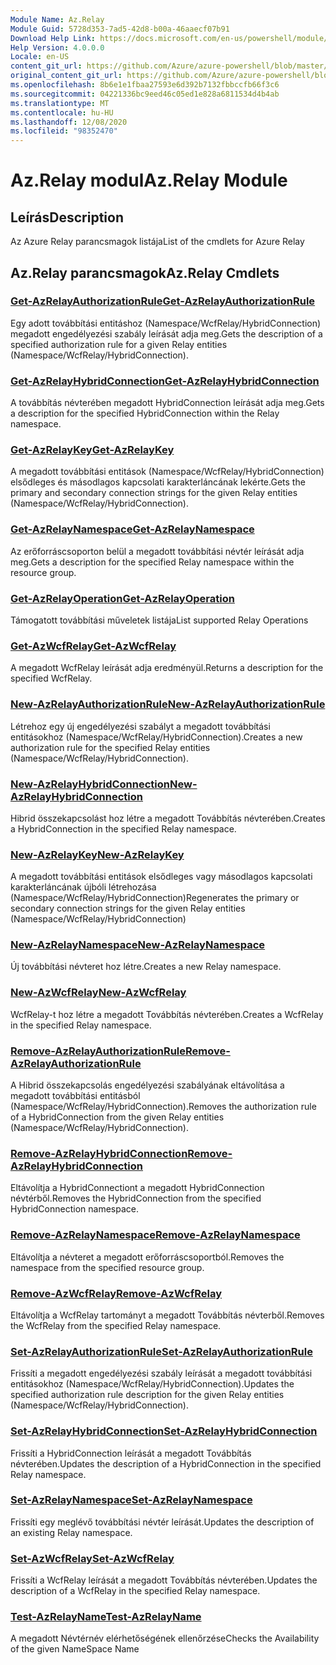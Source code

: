```yaml
---
Module Name: Az.Relay
Module Guid: 5728d353-7ad5-42d8-b00a-46aaecf07b91
Download Help Link: https://docs.microsoft.com/en-us/powershell/module/az.relay
Help Version: 4.0.0.0
Locale: en-US
content_git_url: https://github.com/Azure/azure-powershell/blob/master/src/Relay/Relay/help/Az.Relay.md
original_content_git_url: https://github.com/Azure/azure-powershell/blob/master/src/Relay/Relay/help/Az.Relay.md
ms.openlocfilehash: 8b6e1e1fbaa27593e6d392b7132fbbccfb66f3c6
ms.sourcegitcommit: 04221336bc9eed46c05ed1e828a6811534d4b4ab
ms.translationtype: MT
ms.contentlocale: hu-HU
ms.lasthandoff: 12/08/2020
ms.locfileid: "98352470"
---
```

# <span data-ttu-id="413e1-101">Az.Relay modul</span><span class="sxs-lookup"><span data-stu-id="413e1-101">Az.Relay Module</span></span>
## <span data-ttu-id="413e1-102">Leírás</span><span class="sxs-lookup"><span data-stu-id="413e1-102">Description</span></span>
<span data-ttu-id="413e1-103">Az Azure Relay parancsmagok listája</span><span class="sxs-lookup"><span data-stu-id="413e1-103">List of the cmdlets for Azure Relay</span></span>

## <span data-ttu-id="413e1-104">Az.Relay parancsmagok</span><span class="sxs-lookup"><span data-stu-id="413e1-104">Az.Relay Cmdlets</span></span>
### [<span data-ttu-id="413e1-105">Get-AzRelayAuthorizationRule</span><span class="sxs-lookup"><span data-stu-id="413e1-105">Get-AzRelayAuthorizationRule</span></span>](Get-AzRelayAuthorizationRule.md)
<span data-ttu-id="413e1-106">Egy adott továbbítási entitáshoz (Namespace/WcfRelay/HybridConnection) megadott engedélyezési szabály leírását adja meg.</span><span class="sxs-lookup"><span data-stu-id="413e1-106">Gets the description of a specified authorization rule for a given Relay entities (Namespace/WcfRelay/HybridConnection).</span></span>

### [<span data-ttu-id="413e1-107">Get-AzRelayHybridConnection</span><span class="sxs-lookup"><span data-stu-id="413e1-107">Get-AzRelayHybridConnection</span></span>](Get-AzRelayHybridConnection.md)
<span data-ttu-id="413e1-108">A továbbítás névterében megadott HybridConnection leírását adja meg.</span><span class="sxs-lookup"><span data-stu-id="413e1-108">Gets a description for the specified HybridConnection within the Relay namespace.</span></span>

### [<span data-ttu-id="413e1-109">Get-AzRelayKey</span><span class="sxs-lookup"><span data-stu-id="413e1-109">Get-AzRelayKey</span></span>](Get-AzRelayKey.md)
<span data-ttu-id="413e1-110">A megadott továbbítási entitások (Namespace/WcfRelay/HybridConnection) elsődleges és másodlagos kapcsolati karakterláncának lekérte.</span><span class="sxs-lookup"><span data-stu-id="413e1-110">Gets the primary and secondary connection strings for the given Relay entities (Namespace/WcfRelay/HybridConnection).</span></span>

### [<span data-ttu-id="413e1-111">Get-AzRelayNamespace</span><span class="sxs-lookup"><span data-stu-id="413e1-111">Get-AzRelayNamespace</span></span>](Get-AzRelayNamespace.md)
<span data-ttu-id="413e1-112">Az erőforráscsoporton belül a megadott továbbítási névtér leírását adja meg.</span><span class="sxs-lookup"><span data-stu-id="413e1-112">Gets a description for the specified Relay namespace within the resource group.</span></span>

### [<span data-ttu-id="413e1-113">Get-AzRelayOperation</span><span class="sxs-lookup"><span data-stu-id="413e1-113">Get-AzRelayOperation</span></span>](Get-AzRelayOperation.md)
<span data-ttu-id="413e1-114">Támogatott továbbítási műveletek listája</span><span class="sxs-lookup"><span data-stu-id="413e1-114">List supported Relay Operations</span></span>

### [<span data-ttu-id="413e1-115">Get-AzWcfRelay</span><span class="sxs-lookup"><span data-stu-id="413e1-115">Get-AzWcfRelay</span></span>](Get-AzWcfRelay.md)
<span data-ttu-id="413e1-116">A megadott WcfRelay leírását adja eredményül.</span><span class="sxs-lookup"><span data-stu-id="413e1-116">Returns a description for the specified WcfRelay.</span></span>

### [<span data-ttu-id="413e1-117">New-AzRelayAuthorizationRule</span><span class="sxs-lookup"><span data-stu-id="413e1-117">New-AzRelayAuthorizationRule</span></span>](New-AzRelayAuthorizationRule.md)
<span data-ttu-id="413e1-118">Létrehoz egy új engedélyezési szabályt a megadott továbbítási entitásokhoz (Namespace/WcfRelay/HybridConnection).</span><span class="sxs-lookup"><span data-stu-id="413e1-118">Creates a new authorization rule for the specified Relay entities (Namespace/WcfRelay/HybridConnection).</span></span>

### [<span data-ttu-id="413e1-119">New-AzRelayHybridConnection</span><span class="sxs-lookup"><span data-stu-id="413e1-119">New-AzRelayHybridConnection</span></span>](New-AzRelayHybridConnection.md)
<span data-ttu-id="413e1-120">Hibrid összekapcsolást hoz létre a megadott Továbbítás névterében.</span><span class="sxs-lookup"><span data-stu-id="413e1-120">Creates a HybridConnection in the specified Relay namespace.</span></span>

### [<span data-ttu-id="413e1-121">New-AzRelayKey</span><span class="sxs-lookup"><span data-stu-id="413e1-121">New-AzRelayKey</span></span>](New-AzRelayKey.md)
<span data-ttu-id="413e1-122">A megadott továbbítási entitások elsődleges vagy másodlagos kapcsolati karakterláncának újbóli létrehozása (Namespace/WcfRelay/HybridConnection)</span><span class="sxs-lookup"><span data-stu-id="413e1-122">Regenerates the primary or secondary connection strings for the given Relay entities (Namespace/WcfRelay/HybridConnection)</span></span>

### [<span data-ttu-id="413e1-123">New-AzRelayNamespace</span><span class="sxs-lookup"><span data-stu-id="413e1-123">New-AzRelayNamespace</span></span>](New-AzRelayNamespace.md)
<span data-ttu-id="413e1-124">Új továbbítási névteret hoz létre.</span><span class="sxs-lookup"><span data-stu-id="413e1-124">Creates a new Relay namespace.</span></span>

### [<span data-ttu-id="413e1-125">New-AzWcfRelay</span><span class="sxs-lookup"><span data-stu-id="413e1-125">New-AzWcfRelay</span></span>](New-AzWcfRelay.md)
<span data-ttu-id="413e1-126">WcfRelay-t hoz létre a megadott Továbbítás névterében.</span><span class="sxs-lookup"><span data-stu-id="413e1-126">Creates a WcfRelay in the specified Relay namespace.</span></span>

### [<span data-ttu-id="413e1-127">Remove-AzRelayAuthorizationRule</span><span class="sxs-lookup"><span data-stu-id="413e1-127">Remove-AzRelayAuthorizationRule</span></span>](Remove-AzRelayAuthorizationRule.md)
<span data-ttu-id="413e1-128">A Hibrid összekapcsolás engedélyezési szabályának eltávolítása a megadott továbbítási entitásból (Namespace/WcfRelay/HybridConnection).</span><span class="sxs-lookup"><span data-stu-id="413e1-128">Removes the authorization rule of a HybridConnection from the given Relay entities (Namespace/WcfRelay/HybridConnection).</span></span>

### [<span data-ttu-id="413e1-129">Remove-AzRelayHybridConnection</span><span class="sxs-lookup"><span data-stu-id="413e1-129">Remove-AzRelayHybridConnection</span></span>](Remove-AzRelayHybridConnection.md)
<span data-ttu-id="413e1-130">Eltávolítja a HybridConnectiont a megadott HybridConnection névtérből.</span><span class="sxs-lookup"><span data-stu-id="413e1-130">Removes the HybridConnection from the specified HybridConnection namespace.</span></span>

### [<span data-ttu-id="413e1-131">Remove-AzRelayNamespace</span><span class="sxs-lookup"><span data-stu-id="413e1-131">Remove-AzRelayNamespace</span></span>](Remove-AzRelayNamespace.md)
<span data-ttu-id="413e1-132">Eltávolítja a névteret a megadott erőforráscsoportból.</span><span class="sxs-lookup"><span data-stu-id="413e1-132">Removes the namespace from the specified resource group.</span></span> 

### [<span data-ttu-id="413e1-133">Remove-AzWcfRelay</span><span class="sxs-lookup"><span data-stu-id="413e1-133">Remove-AzWcfRelay</span></span>](Remove-AzWcfRelay.md)
<span data-ttu-id="413e1-134">Eltávolítja a WcfRelay tartományt a megadott Továbbítás névterből.</span><span class="sxs-lookup"><span data-stu-id="413e1-134">Removes the WcfRelay from the specified Relay namespace.</span></span>

### [<span data-ttu-id="413e1-135">Set-AzRelayAuthorizationRule</span><span class="sxs-lookup"><span data-stu-id="413e1-135">Set-AzRelayAuthorizationRule</span></span>](Set-AzRelayAuthorizationRule.md)
<span data-ttu-id="413e1-136">Frissíti a megadott engedélyezési szabály leírását a megadott továbbítási entitásokhoz (Namespace/WcfRelay/HybridConnection).</span><span class="sxs-lookup"><span data-stu-id="413e1-136">Updates the specified authorization rule description for the given Relay entities (Namespace/WcfRelay/HybridConnection).</span></span>

### [<span data-ttu-id="413e1-137">Set-AzRelayHybridConnection</span><span class="sxs-lookup"><span data-stu-id="413e1-137">Set-AzRelayHybridConnection</span></span>](Set-AzRelayHybridConnection.md)
<span data-ttu-id="413e1-138">Frissíti a HybridConnection leírását a megadott Továbbítás névterében.</span><span class="sxs-lookup"><span data-stu-id="413e1-138">Updates the description of a HybridConnection in the specified Relay namespace.</span></span>

### [<span data-ttu-id="413e1-139">Set-AzRelayNamespace</span><span class="sxs-lookup"><span data-stu-id="413e1-139">Set-AzRelayNamespace</span></span>](Set-AzRelayNamespace.md)
<span data-ttu-id="413e1-140">Frissíti egy meglévő továbbítási névtér leírását.</span><span class="sxs-lookup"><span data-stu-id="413e1-140">Updates the description of an existing Relay namespace.</span></span>

### [<span data-ttu-id="413e1-141">Set-AzWcfRelay</span><span class="sxs-lookup"><span data-stu-id="413e1-141">Set-AzWcfRelay</span></span>](Set-AzWcfRelay.md)
<span data-ttu-id="413e1-142">Frissíti a WcfRelay leírását a megadott Továbbítás névterében.</span><span class="sxs-lookup"><span data-stu-id="413e1-142">Updates the description of a WcfRelay in the specified Relay namespace.</span></span>

### [<span data-ttu-id="413e1-143">Test-AzRelayName</span><span class="sxs-lookup"><span data-stu-id="413e1-143">Test-AzRelayName</span></span>](Test-AzRelayName.md)
<span data-ttu-id="413e1-144">A megadott Névtérnév elérhetőségének ellenőrzése</span><span class="sxs-lookup"><span data-stu-id="413e1-144">Checks the Availability of the given NameSpace Name</span></span>

